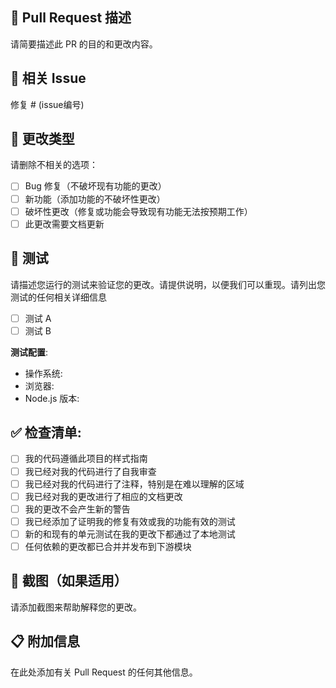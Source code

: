 ## 📝 Pull Request 描述

请简要描述此 PR 的目的和更改内容。

## 🔗 相关 Issue

修复 # (issue编号)

## 🧪 更改类型

请删除不相关的选项：

- [ ] Bug 修复（不破坏现有功能的更改）
- [ ] 新功能（添加功能的不破坏性更改）
- [ ] 破坏性更改（修复或功能会导致现有功能无法按预期工作）
- [ ] 此更改需要文档更新

## 🧪 测试

请描述您运行的测试来验证您的更改。请提供说明，以便我们可以重现。请列出您测试的任何相关详细信息

- [ ] 测试 A
- [ ] 测试 B

**测试配置**:
* 操作系统:
* 浏览器:
* Node.js 版本:

## ✅ 检查清单:

- [ ] 我的代码遵循此项目的样式指南
- [ ] 我已经对我的代码进行了自我审查
- [ ] 我已经对我的代码进行了注释，特别是在难以理解的区域
- [ ] 我已经对我的更改进行了相应的文档更改
- [ ] 我的更改不会产生新的警告
- [ ] 我已经添加了证明我的修复有效或我的功能有效的测试
- [ ] 新的和现有的单元测试在我的更改下都通过了本地测试
- [ ] 任何依赖的更改都已合并并发布到下游模块

## 📸 截图（如果适用）

请添加截图来帮助解释您的更改。

## 📋 附加信息

在此处添加有关 Pull Request 的任何其他信息。
